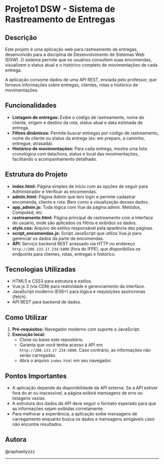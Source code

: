 # Projeto1 DSW - Sistema de Rastreamento de Entregas

## Descrição
Este projeto é uma aplicação web para rastreamento de entregas, desenvolvido para a disciplina de Desenvolvimento de Sistemas Web (DSW). O sistema permite que os usuários consultem suas encomendas, visualizem o status atual e o histórico completo de movimentações de cada entrega.

A aplicação consome dados de uma API REST, enviada pelo professor, que fornece informações sobre entregas, clientes, rotas e histórico de movimentações.

## Funcionalidades
- **Listagem de entregas:** Exibe o código de rastreamento, nome do cliente, origem e destino da rota, status atual e data estimada de entrega.
- **Filtros dinâmicos:** Permite buscar entregas por código de rastreamento, nome do cliente ou status da entrega (ex: em preparo, a caminho, entregue, atrasada).
- **Histórico de movimentações:** Para cada entrega, mostra uma lista cronológica com data/hora, status e local das movimentações, facilitando o acompanhamento detalhado.

## Estrutura do Projeto
- **index.html:** Página simples de início com as opções de seguir para Administrador e Verificar as encomendas.
- **admin.html:** Página Admin que tem login e permite cadastrar encomenda, cliente e rota. Bem como a visualização desses dados.
- **app_admin.js:** Toda lógica com Vue da página admin. Metódos, Computed, etc
- **rastreamento.html:** Página principal de rastreamento com a interface do usuário, onde são aplicados os filtros e exibidos os dados.
- **style.css:** Arquivo de estilos responsável pela aparência das páginas.
- **script_encomendas.js:** Script JavaScript que utiliza Vue.js para gerenciar os dados da parte de encomendas.
- **API:** Serviço backend REST acessado via HTTP no endereço `http://200.133.17.234:5000` (fora do IFPE), que disponibiliza os endpoints para clientes, rotas, entregas e histórico.

## Tecnologias Utilizadas
- HTML5 e CSS3 para estrutura e estilos.
- Vue.js 3 (via CDN) para reatividade e gerenciamento da interface.
- JavaScript moderno (ES6+) para lógica e requisições assíncronas (fetch).
- API REST para backend de dados.

## Como Utilizar
1. **Pré-requisitos:** Navegador moderno com suporte a JavaScript.
2. **Execução local:**
   - Clone ou baixe este repositório.
   - Garanta que você tenha acesso à API em `http://200.133.17.234:5000`. Caso contrário, as informações não serão carregadas.
   - Abra o arquivo `index.html` em seu navegador.

## Pontos Importantes
- A aplicação depende da disponibilidade da API externa. Se a API estiver fora do ar ou inacessível, a página exibirá mensagens de erro ou listagens vazias.
- A estrutura dos dados da API deve seguir o formato esperado para que as informações sejam exibidas corretamente.
- Para melhorar a experiência, a aplicação exibe mensagens de carregamento enquanto busca os dados e mensagens amigáveis caso não encontre resultados.

## Autora
@raphaellyzzz

---
